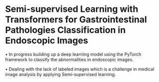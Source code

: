 # Semi-supervised Learning with Transformers for Gastrointestinal Pathologies Classification in Endoscopic Images

• In progress building up a deep learning model using the PyTorch framework to classify the abnormalities in endoscopic images.

• Dealing with the lack of labeled images which is a challenge in medical image analysis by applying Semi-supervised learning.